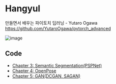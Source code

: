 # Hangyul

만들면서 배우는 파이토치 딥러닝 - Yutaro Ogawa      
https://github.com/YutaroOgawa/pytorch_advanced   

![image](https://user-images.githubusercontent.com/45627019/148911769-a5c74f8a-ca62-4a40-a92b-1dd2e3e26000.png)


## Code  
* [Chapter 3: Semantic Segmentation(PSPNet)](https://github.com/TNT-PyTorch-Study/Hangyul/blob/main/3_semantic_segmentation(PSPNet).ipynb)
* [Chapter 4: OpenPose](https://github.com/TNT-PyTorch-Study/Hangyul/blob/main/4_openpose.ipynb)
* [Chapter 5: GAN(DCGAN, SAGAN)](https://github.com/TNT-PyTorch-Study/Hangyul/blob/main/5_GAN_DCGAN_SAGAN.ipynb)
